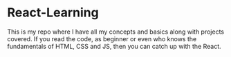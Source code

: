 # React-Learning
This is my repo where I have all my concepts and basics along with projects covered. If you read the code, as  beginner or even who knows the fundamentals of HTML, CSS and JS, then you can catch up with the React. 
